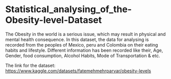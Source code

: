 # Statistical_analysing_of_the-Obesity-level-Dataset
The Obesity in the world is a serious issue, which may result in physical and mental health consequence.  In this dataset, the data for analysing is recorded from the peoples of Mexico, peru and Colombia on their eating habits and lifestyle.  Different information has been recorded like their, Age, Gender, food consumption, Alcohol Habits, Mode of Transportation  & etc.

The link for the dataset: https://www.kaggle.com/datasets/fatemehmehrparvar/obesity-levels
